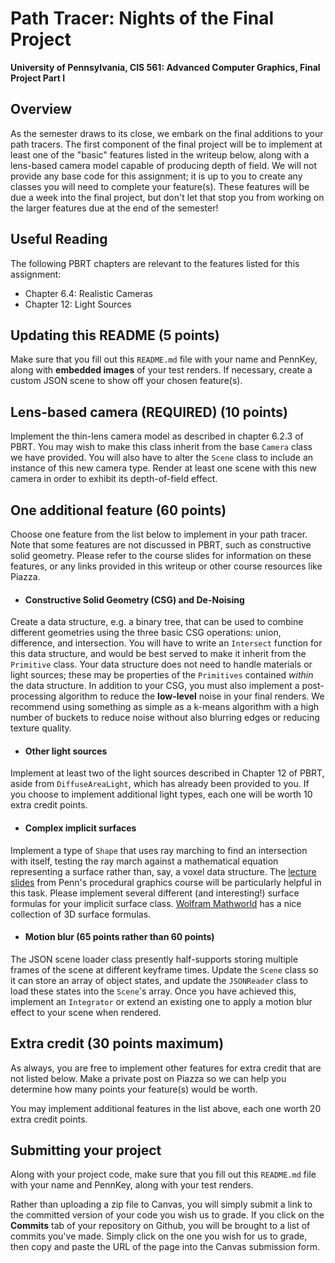 Path Tracer: Nights of the Final Project
======================

**University of Pennsylvania, CIS 561: Advanced Computer Graphics, Final Project
Part I**

Overview
------------
As the semester draws to its close, we embark on the final additions to your
path tracers. The first component of the final project will be to implement at
least one of the "basic" features listed in the writeup below, along with
a lens-based camera model capable of producing depth of field. We will not
provide any base code for this assignment; it is up to you to create any classes
you will need to complete your feature(s). These features will be due a week
into the final project, but don't let that stop you from working on the larger
features due at the end of the semester!

Useful Reading
---------
The following PBRT chapters are relevant to the features listed for this
assignment:
* Chapter 6.4: Realistic Cameras
* Chapter 12: Light Sources

Updating this README (5 points)
-------------
Make sure that you fill out this `README.md` file with your name and PennKey,
along with __embedded images__ of your test renders. If necessary, create a
custom JSON scene to show off your chosen feature(s).

Lens-based camera (REQUIRED) (10 points)
--------
Implement the thin-lens camera model as described in chapter 6.2.3 of PBRT.
You may wish to make this class inherit from the base `Camera` class we have
provided. You will also have to alter the `Scene` class to include an instance
of this new camera type. Render at least one scene with this new camera in order
to exhibit its depth-of-field effect.

One additional feature (60 points)
----------------
Choose one feature from the list below to implement in your path tracer. Note
that some features are not discussed in PBRT, such as constructive solid
geometry. Please refer to the course slides for information on these features,
or any links provided in this writeup or other course resources like Piazza.
* #### Constructive Solid Geometry (CSG) and De-Noising
Create a data structure, e.g. a binary
tree, that can be used to combine different geometries using the three basic
CSG operations: union, difference, and intersection. You will have to write an
`Intersect` function for this data structure, and would be best served to make
it inherit from the `Primitive` class. Your data structure does not need to
handle materials or light sources; these may be properties of the `Primitives`
contained _within_ the data structure. In addition to your CSG, you must also
implement a post-processing algorithm to reduce the __low-level__ noise in your
final renders. We recommend using something as simple as a k-means algorithm
with a high number of buckets to reduce noise without also blurring edges or
reducing texture quality.
* #### Other light sources
Implement at least two of the light sources described in Chapter 12 of PBRT,
aside from `DiffuseAreaLight`, which has already been provided to you. If
you choose to implement additional light types, each one will be worth 10 extra
credit points.
* #### Complex implicit surfaces
Implement a type of `Shape` that uses ray marching to find an intersection with
itself, testing the ray march against a mathematical equation representing a
surface rather than, say, a voxel data structure. The [lecture slides](https://cis700-procedural-graphics.github.io/files/implicit_surfaces_2_21_17.pdf) from Penn's
procedural graphics course will be particularly helpful in this task. Please
implement several different (and interesting!) surface formulas for your
implicit surface class. [Wolfram Mathworld](http://mathworld.wolfram.com/topics/Surfaces.html) has a nice collection of 3D surface
formulas.
* #### Motion blur (65 points rather than 60 points)
The JSON scene loader class presently half-supports storing multiple frames of the
scene at different keyframe times. Update the `Scene` class so it can store an
array of object states, and update the `JSONReader` class to load these states
into the `Scene`'s array. Once you have achieved this, implement an `Integrator`
or extend an existing one to apply a motion blur effect to your scene when
rendered.

Extra credit (30 points maximum)
-----------
As always, you are free to implement other features for extra credit that are
not listed below. Make a private post on Piazza so we can help you determine how
many points your feature(s) would be worth.

You may implement additional features in the list above, each one worth 20
extra credit points.

Submitting your project
--------------
Along with your project code, make sure that you fill out this `README.md` file
with your name and PennKey, along with your test renders.

Rather than uploading a zip file to Canvas, you will simply submit a link to
the committed version of your code you wish us to grade. If you click on the
__Commits__ tab of your repository on Github, you will be brought to a list of
commits you've made. Simply click on the one you wish for us to grade, then copy
and paste the URL of the page into the Canvas submission form.
